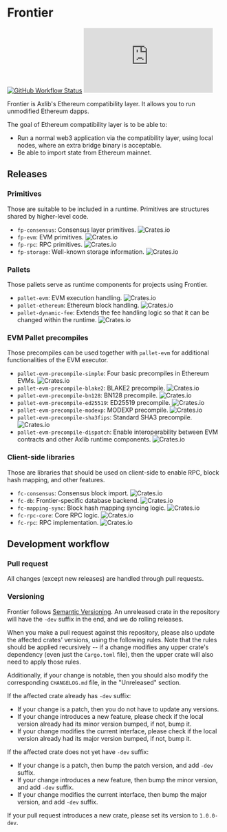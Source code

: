 # Frontier

[![GitHub Workflow Status](https://img.shields.io/github/workflow/status/axia-tech/frontier/Rust)](https://github.com/axia-tech/frontier/actions)
[![Matrix](https://img.shields.io/matrix/frontier:matrix.org)](https://matrix.to/#/#frontier:matrix.org)

Frontier is Axlib's Ethereum compatibility layer. It allows you to run
unmodified Ethereum dapps.

The goal of Ethereum compatibility layer is to be able to:

* Run a normal web3 application via the compatibility layer, using local nodes,
  where an extra bridge binary is acceptable.
* Be able to import state from Ethereum mainnet.

## Releases

### Primitives

Those are suitable to be included in a runtime. Primitives are structures shared
by higher-level code.

* `fp-consensus`: Consensus layer primitives.
  ![Crates.io](https://img.shields.io/crates/v/fp-consensus)
* `fp-evm`: EVM primitives. ![Crates.io](https://img.shields.io/crates/v/fp-evm)
* `fp-rpc`: RPC primitives. ![Crates.io](https://img.shields.io/crates/v/fp-rpc)
* `fp-storage`: Well-known storage information.
  ![Crates.io](https://img.shields.io/crates/v/fp-storage)

### Pallets

Those pallets serve as runtime components for projects using Frontier.

* `pallet-evm`: EVM execution handling.
  ![Crates.io](https://img.shields.io/crates/v/pallet-evm)
* `pallet-ethereum`: Ethereum block handling.
  ![Crates.io](https://img.shields.io/crates/v/pallet-ethereum)
* `pallet-dynamic-fee`: Extends the fee handling logic so that it can be changed
  within the runtime.
  ![Crates.io](https://img.shields.io/crates/v/pallet-dynamic-fee)

### EVM Pallet precompiles

Those precompiles can be used together with `pallet-evm` for additional
functionalities of the EVM executor.

* `pallet-evm-precompile-simple`: Four basic precompiles in Ethereum EVMs.
  ![Crates.io](https://img.shields.io/crates/v/pallet-evm-precompile-simple)
* `pallet-evm-precompile-blake2`: BLAKE2 precompile.
  ![Crates.io](https://img.shields.io/crates/v/pallet-evm-precompile-blake2)
* `pallet-evm-precompile-bn128`: BN128 precompile.
  ![Crates.io](https://img.shields.io/crates/v/pallet-evm-precompile-bn128)
* `pallet-evm-precompile-ed25519`: ED25519 precompile.
  ![Crates.io](https://img.shields.io/crates/v/pallet-evm-precompile-ed25519)
* `pallet-evm-precompile-modexp`: MODEXP precompile.
  ![Crates.io](https://img.shields.io/crates/v/pallet-evm-precompile-modexp)
* `pallet-evm-precompile-sha3fips`: Standard SHA3 precompile.
  ![Crates.io](https://img.shields.io/crates/v/pallet-evm-precompile-sha3fips)
* `pallet-evm-precompile-dispatch`: Enable interoperability between EVM
  contracts and other Axlib runtime components.
  ![Crates.io](https://img.shields.io/crates/v/pallet-evm-precompile-dispatch)

### Client-side libraries

Those are libraries that should be used on client-side to enable RPC, block hash
mapping, and other features.

* `fc-consensus`: Consensus block import.
  ![Crates.io](https://img.shields.io/crates/v/fc-consensus)
* `fc-db`: Frontier-specific database backend.
  ![Crates.io](https://img.shields.io/crates/v/fc-db)
* `fc-mapping-sync`: Block hash mapping syncing logic.
  ![Crates.io](https://img.shields.io/crates/v/fc-mapping-sync)
* `fc-rpc-core`: Core RPC logic.
  ![Crates.io](https://img.shields.io/crates/v/fc-rpc-core)
* `fc-rpc`: RPC implementation.
  ![Crates.io](https://img.shields.io/crates/v/fc-rpc)

## Development workflow

### Pull request

All changes (except new releases) are handled through pull requests.

### Versioning

Frontier follows [Semantic Versioning](https://semver.org/). An unreleased crate
in the repository will have the `-dev` suffix in the end, and we do rolling
releases.

When you make a pull request against this repository, please also update the
affected crates' versions, using the following rules. Note that the rules should
be applied recursively -- if a change modifies any upper crate's dependency
(even just the `Cargo.toml` file), then the upper crate will also need to apply
those rules.

Additionally, if your change is notable, then you should also modify the
corresponding `CHANGELOG.md` file, in the "Unreleased" section.

If the affected crate already has `-dev` suffix:

* If your change is a patch, then you do not have to update any versions.
* If your change introduces a new feature, please check if the local version
  already had its minor version bumped, if not, bump it.
* If your change modifies the current interface, please check if the local
  version already had its major version bumped, if not, bump it.

If the affected crate does not yet have `-dev` suffix:

* If your change is a patch, then bump the patch version, and add `-dev` suffix.
* If your change introduces a new feature, then bump the minor version, and add
  `-dev` suffix.
* If your change modifies the current interface, then bump the major version,
  and add `-dev` suffix.

If your pull request introduces a new crate, please set its version to
`1.0.0-dev`.